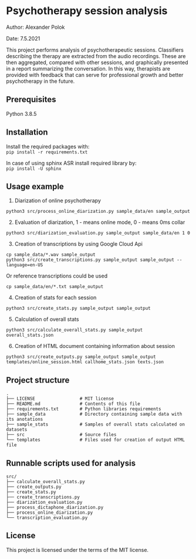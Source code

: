 # Psychotherapy session analysis
Author: Alexander Polok

Date: 7.5.2021


This project performs analysis of psychotherapeutic sessions. 
Classifiers describing the therapy are extracted from the audio recordings. 
These are then aggregated, compared with other sessions, and graphically presented in a report summarizing the conversation. 
In this way, therapists are provided with feedback that can serve for professional growth and better psychotherapy in the future.

## Prerequisites

Python 3.8.5

## Installation

Install the required packages with:  
```pip install -r requirements.txt```

In case of using sphinx ASR install required library by:  
```pip install -U sphinx```

## Usage example

1. Diarization of online psychotherapy  
```
python3 src/process_online_diarization.py sample_data/en sample_output
```
2. Evaluation of diarization, 1 - means online mode, 0 - means 0ms collar 

```
python3 src/diarization_evaluation.py sample_output sample_data/en 1 0 
```

3. Creation of transcriptions by using Google Cloud Api
```
cp sample_data/*.wav sample_output
python3 src/create_transcriptions.py sample_output sample_output --language=en-US
```
Or reference transcriptions could be used
```
cp sample_data/en/*.txt sample_output
```

4. Creation of stats for each session
```
python3 src/create_stats.py sample_output sample_output
```

5. Calculation of overall stats
```
python3 src/calculate_overall_stats.py sample_output overall_stats.json
```

6. Creation of HTML document containing information about session
```
python3 src/create_outputs.py sample_output sample_output templates/online_session.html callhome_stats.json texts.json 
```


## Project structure

    .
    ├── LICENSE                 # MIT license
    ├── README.md               # Contents of this file
    ├── requirements.txt        # Python libraries requirements
    ├── sample_data             # Directory containing sample data with its anotations
    ├── sample_stats            # Samples of overall stats calculated on datasets 
    ├── src                     # Source files
    └── templates               # Files used for creation of output HTML file

## Runnable scripts used for analysis
    src/
    ├── calculate_overall_stats.py
    ├── create_outputs.py
    ├── create_stats.py
    ├── create_transcriptions.py
    ├── diarization_evaluation.py
    ├── process_dictaphone_diarization.py
    ├── process_online_diarization.py
    └── transcription_evaluation.py


## License

This project is licensed under the terms of the MIT license.
